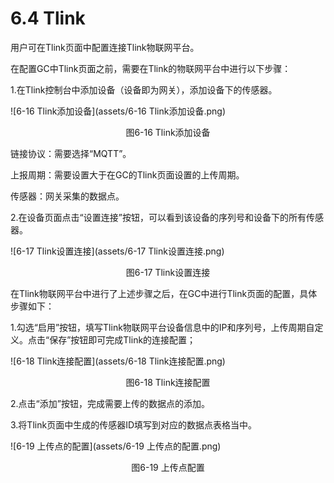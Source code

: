 # 6.4 Tlink

用户可在Tlink页面中配置连接Tlink物联网平台。

在配置GC中Tlink页面之前，需要在Tlink的物联网平台中进行以下步骤：

1.在Tlink控制台中添加设备（设备即为网关），添加设备下的传感器。

![6-16 Tlink添加设备](assets/6-16 Tlink添加设备.png)

<center>图6-16 Tlink添加设备</center>

链接协议：需要选择“MQTT”。

上报周期：需要设置大于在GC的Tlink页面设置的上传周期。

传感器：网关采集的数据点。



2.在设备页面点击“设置连接”按钮，可以看到该设备的序列号和设备下的所有传感器。

![6-17 Tlink设置连接](assets/6-17 Tlink设置连接.png)

<center>图6-17 Tlink设置连接</center>



在Tlink物联网平台中进行了上述步骤之后，在GC中进行Tlink页面的配置，具体步骤如下：

1.勾选“启用”按钮，填写Tlink物联网平台设备信息中的IP和序列号，上传周期自定义。点击“保存”按钮即可完成Tlink的连接配置；

![6-18 Tlink连接配置](assets/6-18 Tlink连接配置.png)

<center>图6-18 Tlink连接配置</center>

2.点击“添加”按钮，完成需要上传的数据点的添加。 

3.将Tlink页面中生成的传感器ID填写到对应的数据点表格当中。

![6-19 上传点的配置](assets/6-19 上传点的配置.png)

<center>图6-19 上传点配置</center>

 

